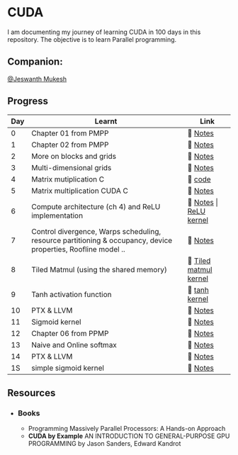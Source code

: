 # CUDA

I am documenting my journey of learning CUDA in 100 days in this repository.
The objective is to learn Parallel programming.

## **Companion:** 

[@Jeswanth Mukesh](https://github.com/jeswanthmukesh20)

## **Progress**
| Day      | Learnt | Link   |
|-----------|-----|--------------|
|  0     | Chapter 01 from PMPP  | 🔗 [Notes](./Day-0/Notes.md)    |
|  1     | Chapter 02 from PMPP  | 🔗 [Notes](./Day-1/Notes.md)    |
|  2     | More on blocks and grids  | 🔗 [Notes](./Day-2/Notes.md)    |
|  3     | Multi-dimensional grids | 🔗 [Notes](./Day-3/Notes.md)    |
|  4     | Matrix mutiplication C | 🔗 [code](./Day-4/matmul.c)    |
|  5     | Matrix multiplication CUDA C| 🔗 [Notes](./Day-5/Notes.md)    |
|  6     | Compute architecture (ch 4) and ReLU implementation| 🔗 [Notes](./Day-6/Notes.md) \|  [ReLU kernel](./Day-6/Relu.cu)  |
|  7     | Control divergence, Warps scheduling, resource partitioning & occupancy, device properties, Roofline model .. | 🔗 [Notes](./Day-7/Notes.md)|
|  8     | Tiled Matmul (using the shared memory)| 🔗 [Tiled matmul kernel](./Day-8/tiled_matmul.cu)|
|  9     | Tanh activation function| 🔗 [tanh kernel](./Day-9/tanh.cu)|
|  10     | PTX & LLVM | 🔗 [Notes](./Day-10/Notes.md)|
|  11     | Sigmoid kernel | 🔗 [Notes](./Day-11/Notes.md)|
|  12     | Chapter 06 from PPMP | 🔗 [Notes](./Day-12/Notes.md)|
|  13     | Naive and Online softmax | 🔗 [Notes](./Day-13/Notes.md)|
|  14     | PTX & LLVM | 🔗 [Notes](./Day-14/Notes.md)|
|  1S     | simple sigmoid kernel | 🔗 [Notes](./Day-15/Notes.md)|


## **Resources**
- ### Books
    - Programming Massively Parallel Processors: A Hands-on Approach
    - **CUDA by Example** AN INTRODUCTION TO GENERAL-PURPOSE GPU PROGRAMMING by Jason Sanders, Edward Kandrot

